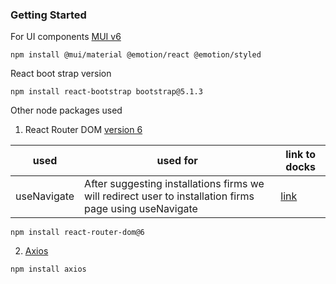 ### Getting Started

For UI components [MUI v6](https://mui.com)

```
npm install @mui/material @emotion/react @emotion/styled
```

React boot strap version 

```
npm install react-bootstrap bootstrap@5.1.3

```


Other node packages used 

  1. React Router DOM [version 6](https://reactrouter.com/docs/en/v6/getting-started/overview)


|used| used for| link to docks|
|----|---------|--------------|
| useNavigate | After suggesting installations firms we will redirect user to installation firms page using useNavigate | [link](https://reactrouter.com/docs/en/v6/upgrading/v5#use-usenavigate-instead-of-usehistory) |

```
npm install react-router-dom@6
```
  2. [Axios](https://axios-http.com/docs/intro)
```
npm install axios
```

